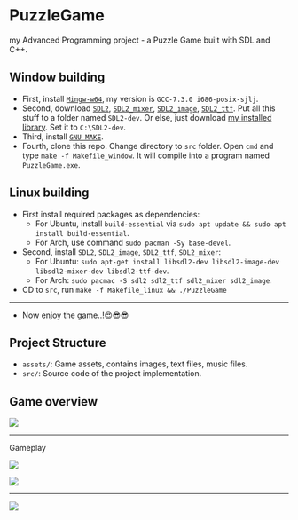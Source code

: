 # PuzzleGame
my Advanced Programming project - a Puzzle Game built with SDL and C++.

## Window building

- First, install [`Mingw-w64`](https://sourceforge.net/projects/mingw-w64/files/), my version is `GCC-7.3.0 i686-posix-sjlj`.
- Second, download [`SDL2`](https://lazyfoo.net/tutorials/SDL/01_hello_SDL/windows/mingw/index.php), [`SDL2_mixer`](https://github.com/libsdl-org/SDL_mixer/releases), [`SDL2_image`](https://github.com/libsdl-org/SDL_image/releases/tag/release-2.6.3), [`SDL2_ttf`](https://github.com/libsdl-org/SDL_ttf/releases/tag/release-2.20.2). Put all this stuff to a folder named `SDL2-dev`. Or else, just download [my installed library](https://drive.google.com/file/d/1nbja5W2XzALFDwNW9Le9KWG8nCsnyxcN/view?usp=sharing). Set it to `C:\SDL2-dev`.
- Third, install [`GNU MAKE`](https://stackoverflow.com/a/57042516/21271990).
- Fourth, clone this repo. Change directory to `src` folder. Open `cmd` and type `make -f Makefile_window`. It will compile into a program named `PuzzleGame.exe`.

## Linux building

- First install required packages as dependencies:
    - For Ubuntu, install `build-essential` via `sudo apt update && sudo apt install build-essential`.
    - For Arch, use command `sudo pacman -Sy base-devel`.
- Second, install `SDL2`, `SDL2_image`, `SDL2_ttf`, `SDL2_mixer`:
    - For Ubuntu: `sudo apt-get install libsdl2-dev libsdl2-image-dev libsdl2-mixer-dev libsdl2-ttf-dev`.
    - For Arch: `sudo pacmac -S sdl2 sdl2_ttf sdl2_mixer sdl2_image`.
- CD to `src`, run `make -f Makefile_linux && ./PuzzleGame`

--------------------------------------------

- Now enjoy the game..!😍😎😎

## Project Structure

- `assets/`: Game assets, contains images, text files, music files.
- `src/`: Source code of the project implementation.

## Game overview

![](https://cdn.discordapp.com/attachments/1023290293153431712/1106286003876020335/Screenshot_20230512_012019.png)

--------------------------------------------
Gameplay

![](https://cdn.discordapp.com/attachments/1023290293153431712/1106286004945571931/Screenshot_20230512_012029.png)

![](https://cdn.discordapp.com/attachments/1023290293153431712/1106286006094807192/Screenshot_20230512_012310.png)

--------------------------------------------

![](https://cdn.discordapp.com/attachments/1023290293153431712/1106286006564565103/Screenshot_20230512_012333.png)
